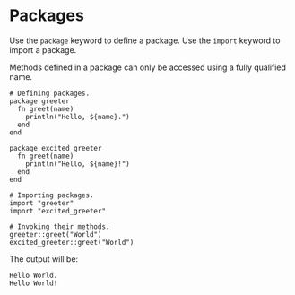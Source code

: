 # Packages

Use the `package` keyword to define a package. Use the `import` keyword to import a package.

Methods defined in a package can only be accessed using a fully qualified name.

```hayward
# Defining packages.
package greeter
  fn greet(name)
    println("Hello, ${name}.")
  end
end

package excited_greeter
  fn greet(name)
    println("Hello, ${name}!")
  end
end

# Importing packages.
import "greeter"
import "excited_greeter"

# Invoking their methods.
greeter::greet("World")
excited_greeter::greet("World")
```

The output will be:
```
Hello World.
Hello World!
```
